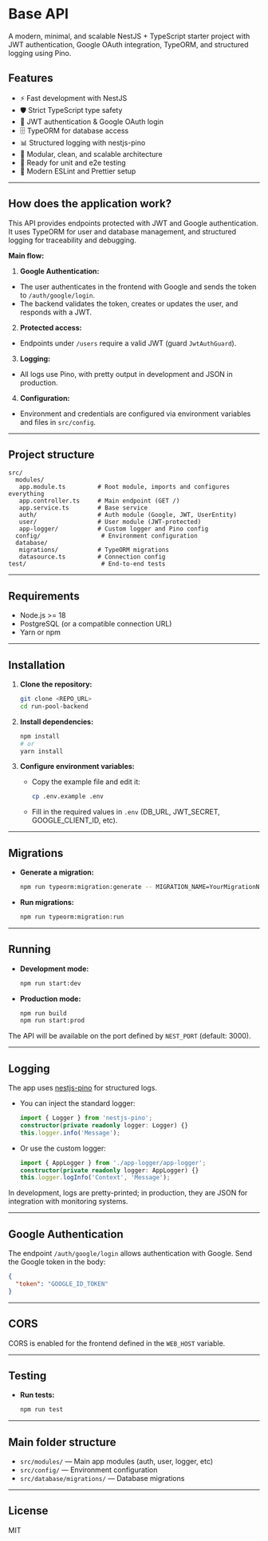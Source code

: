
# Base API

A modern, minimal, and scalable NestJS + TypeScript starter project with JWT authentication, Google OAuth integration, TypeORM, and structured logging using Pino.

## Features

- ⚡️ Fast development with NestJS
- 🛡️ Strict TypeScript type safety
- 🔐 JWT authentication & Google OAuth login
- 🗄️ TypeORM for database access
- 📊 Structured logging with nestjs-pino
- 🧩 Modular, clean, and scalable architecture
- 🧪 Ready for unit and e2e testing
- 📝 Modern ESLint and Prettier setup


---

## How does the application work?

This API provides endpoints protected with JWT and Google authentication. It uses TypeORM for user and database management, and structured logging for traceability and debugging.

**Main flow:**

1. **Google Authentication:**
  - The user authenticates in the frontend with Google and sends the token to `/auth/google/login`.
  - The backend validates the token, creates or updates the user, and responds with a JWT.

2. **Protected access:**
  - Endpoints under `/users` require a valid JWT (guard `JwtAuthGuard`).

3. **Logging:**
  - All logs use Pino, with pretty output in development and JSON in production.

4. **Configuration:**
  - Environment and credentials are configured via environment variables and files in `src/config`.

---

## Project structure

```
src/
  modules/
   app.module.ts         # Root module, imports and configures everything
   app.controller.ts     # Main endpoint (GET /)
   app.service.ts        # Base service
   auth/                 # Auth module (Google, JWT, UserEntity)
   user/                 # User module (JWT-protected)
   app-logger/           # Custom logger and Pino config
  config/                 # Environment configuration
  database/
   migrations/           # TypeORM migrations
   datasource.ts         # Connection config
test/                     # End-to-end tests
```

---

## Requirements

- Node.js >= 18
- PostgreSQL (or a compatible connection URL)
- Yarn or npm

---

## Installation

1. **Clone the repository:**
   ```sh
   git clone <REPO_URL>
   cd run-pool-backend
   ```

2. **Install dependencies:**
   ```sh
   npm install
   # or
   yarn install
   ```

3. **Configure environment variables:**
   - Copy the example file and edit it:
     ```sh
     cp .env.example .env
     ```
   - Fill in the required values in `.env` (DB_URL, JWT_SECRET, GOOGLE_CLIENT_ID, etc).

---

## Migrations

- **Generate a migration:**
  ```sh
  npm run typeorm:migration:generate -- MIGRATION_NAME=YourMigrationName
  ```
- **Run migrations:**
  ```sh
  npm run typeorm:migration:run
  ```

---

## Running

- **Development mode:**
  ```sh
  npm run start:dev
  ```
- **Production mode:**
  ```sh
  npm run build
  npm run start:prod
  ```

The API will be available on the port defined by `NEST_PORT` (default: 3000).

---



## Logging

The app uses [nestjs-pino](https://github.com/iamolegga/nestjs-pino) for structured logs.

- You can inject the standard logger:
  ```typescript
  import { Logger } from 'nestjs-pino';
  constructor(private readonly logger: Logger) {}
  this.logger.info('Message');
  ```
- Or use the custom logger:
  ```typescript
  import { AppLogger } from './app-logger/app-logger';
  constructor(private readonly logger: AppLogger) {}
  this.logger.logInfo('Context', 'Message');
  ```

In development, logs are pretty-printed; in production, they are JSON for integration with monitoring systems.

---

## Google Authentication

The endpoint `/auth/google/login` allows authentication with Google.
Send the Google token in the body:

```json
{
  "token": "GOOGLE_ID_TOKEN"
}
```

---

## CORS

CORS is enabled for the frontend defined in the `WEB_HOST` variable.

---

## Testing

- **Run tests:**
  ```sh
  npm run test
  ```

---



## Main folder structure

- `src/modules/` — Main app modules (auth, user, logger, etc)
- `src/config/` — Environment configuration
- `src/database/migrations/` — Database migrations

---



## License

MIT
